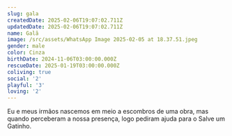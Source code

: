 ```yaml
---
slug: gala
createdDate: 2025-02-06T19:07:02.711Z
updatedDate: 2025-02-06T19:07:02.711Z
name: Galã
image: /src/assets/WhatsApp Image 2025-02-05 at 18.37.51.jpeg
gender: male
color: Cinza
birthDate: 2024-11-06T03:00:00.000Z
rescueDate: 2025-01-19T03:00:00.000Z
coliving: true
social: '2'
playful: '3'
loving: '2'
---
```


Eu e meus irmãos nascemos em meio a escombros de uma obra, mas quando perceberam a nossa presença, logo pediram ajuda para o Salve um Gatinho. 
